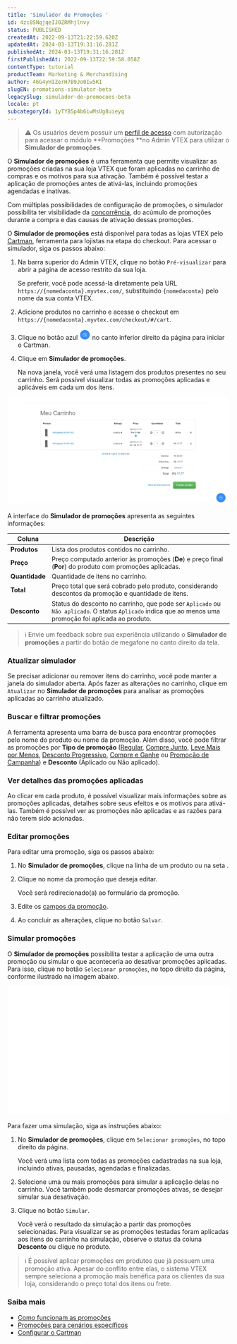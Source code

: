 ```yaml
---
title: 'Simulador de Promoções '
id: 4zc8SNqjqeIJ0ZRMhjlnvy
status: PUBLISHED
createdAt: 2022-09-13T21:22:59.620Z
updatedAt: 2024-03-13T19:31:16.281Z
publishedAt: 2024-03-13T19:31:16.281Z
firstPublishedAt: 2022-09-13T22:59:58.058Z
contentType: tutorial
productTeam: Marketing & Merchandising
author: 46G4yHIZerH7B9Jo0Iw5KI
slugEN: promotions-simulator-beta
legacySlug: simulador-de-promocoes-beta
locale: pt
subcategoryId: 1yTYB5p4b6iwMsUg8uieyq
---
```


> ⚠️ Os usuários devem possuir um [perfil de acesso](https://help.vtex.com/pt/tutorial/perfis-de-acesso--7HKK5Uau2H6wxE1rH5oRbc) com autorização para acessar o módulo **Promoções **no Admin VTEX para utilizar o **Simulador de promoções**.

O **Simulador de promoções** é uma ferramenta que permite visualizar as promoções criadas na sua loja VTEX que foram aplicadas no carrinho de compras e os motivos para sua ativação. Também é possível testar a aplicação de promoções antes de ativá-las, incluindo promoções agendadas e inativas.

Com múltiplas possibilidades de configuração de promoções, o simulador possibilita ter visibilidade da [concorrência](https://help.vtex.com/pt/tutorial/entendendo-a-concorrencia-de-promocoes--tutorials_2270), do acúmulo de promoções durante a compra e das causas de ativação dessas promoções.

O **Simulador de promoções** está disponível para todas as lojas VTEX pelo [Cartman](https://help.vtex.com/pt/tutorial/configurar-o-cartman--1ACMTStZYkMqB0lTgwg451), ferramenta para lojistas na etapa do checkout. Para acessar o simulador, siga os passos abaixo:

1. Na barra superior do Admin VTEX, clique no botão `Pré-visualizar` para abrir a página de acesso restrito da sua loja.

    Se preferir, você pode acessá-la diretamente pela URL `https://{nomedaconta}.myvtex.com/`, substituindo `{nomedaconta}` pelo nome da sua conta VTEX.

2. Adicione produtos no carrinho e acesse o checkout em `https://{nomedaconta}.myvtex.com/checkout/#/cart`.
3. Clique no botão azul <img src="https://raw.githubusercontent.com/vtexdocs/help-center-content/refs/heads/main/docs/pt/tutorials/promotions-&-taxes/promotions/simulador-de-promocoes-beta_3.png" alt="cartman-icon" width="25"/> no canto inferior direito da página para iniciar o Cartman.
4. Clique em **Simulador de promoções**.

    Na nova janela, você verá uma listagem dos produtos presentes no seu carrinho. Será possível visualizar todas as promoções aplicadas e aplicáveis em cada um dos itens.

![Simulator-promo-pt-gif-1](https://raw.githubusercontent.com/vtexdocs/help-center-content/refs/heads/main/docs/pt/tutorials/promotions-&-taxes/promotions/simulador-de-promocoes-beta_1.gif)

A interface do **Simulador de promoções** apresenta as seguintes informações:

| Coluna | Descrição |
|---|---|
| **Produtos** | Lista dos produtos contidos no carrinho. |
| **Preço** | Preço computado anterior às promoções (**De**) e preço final (**Por**) do produto com promoções aplicadas. |
| **Quantidade** | Quantidade de itens no carrinho. |
| **Total** | Preço total que será cobrado pelo produto, considerando descontos da promoção e quantidade de itens. |
| **Desconto** | Status do desconto no carrinho, que pode ser `Aplicado` ou `Não aplicado`. O status `Aplicado` indica que ao menos uma promoção foi aplicada ao produto. |

> ℹ️ Envie um feedback sobre sua experiência utilizando o **Simulador de promoções** a partir do botão de megafone <i class="fas fa-megaphone"></i> no canto direito da tela.

### Atualizar simulador

Se precisar adicionar ou remover itens do carrinho, você pode manter a janela do simulador aberta. Após fazer as alterações no carrinho, clique em `Atualizar` no **Simulador de promoções** para analisar as promoções aplicadas ao carrinho atualizado.

### Buscar e filtrar promoções

A ferramenta apresenta uma barra de busca para encontrar promoções pelo nome do produto ou nome da promoção. Além disso, você pode filtrar as promoções por **Tipo de promoção** ([Regular](https://help.vtex.com/pt/tracks/promocoes--6asfF1vFYiZgTQtOzwJchR/7FjbeZdE2KMwk5L1t98pZI), [Compre Junto](https://help.vtex.com/pt/tutorial/compre-junto--tutorials_323), [Leve Mais por Menos](https://help.vtex.com/pt/tutorial/leve-mais-por-menos--tutorials_325), [Desconto Progressivo](https://help.vtex.com/pt/tutorial/desconto-progressivo--tutorials_324), [Compre e Ganhe](https://help.vtex.com/pt/tutorial/compre-e-ganhe--tutorials_322) ou [Promoção de Campanha](https://help.vtex.com/pt/tutorial/promocao-de-campanha--1ChYXhK2AQGuS6wAqS8Ume)) e **Desconto** (Aplicado ou Não aplicado).

### Ver detalhes das promoções aplicadas

Ao clicar em cada produto, é possível visualizar mais informações sobre as promoções aplicadas, detalhes sobre seus efeitos e os motivos para ativá-las. Também é possível ver as promoções não aplicadas e as razões para não terem sido acionadas.

### Editar promoções

Para editar uma promoção, siga os passos abaixo:

1. No **Simulador de promoções**, clique na linha de um produto ou na seta <i class="fas fa-chevron-right"></i>.
2. Clique no nome da promoção que deseja editar.

   Você será redirecionado(a) ao formulário da promoção.

3. Edite os [campos da promoção](https://help.vtex.com/pt/tracks/promocoes--6asfF1vFYiZgTQtOzwJchR/7FjbeZdE2KMwk5L1t98pZI#quais-os-dados-gerais-desta-promocao).
4. Ao concluir as alterações, clique no botão `Salvar`.

### Simular promoções

O **Simulador de promoções** possibilita testar a aplicação de uma outra promoção ou simular o que aconteceria ao desativar promoções aplicadas. Para isso, clique no botão `Selecionar promoções`, no topo direito da página, conforme ilustrado na imagem abaixo.

![ui-Simulator-promo-pt-gif-2](https://raw.githubusercontent.com/vtexdocs/help-center-content/refs/heads/main/docs/pt/tutorials/promotions-&-taxes/promotions/simulador-de-promocoes-beta_2.gif)

Para fazer uma simulação, siga as instruções abaixo:

1. No **Simulador de promoções**, clique em `Selecionar promoções`, no topo direito da página.

    Você verá uma lista com todas as promoções cadastradas na sua loja, incluindo ativas, pausadas, agendadas e finalizadas.

2. Selecione uma ou mais promoções para simular a aplicação delas no carrinho. Você também pode desmarcar promoções ativas, se desejar simular sua desativação.
3. Clique no botão `Simular`.

    Você verá o resultado da simulação a partir das promoções selecionadas. Para visualizar se as promoções testadas foram aplicadas aos itens do carrinho na simulação, observe o status da coluna **Desconto** ou clique no produto.

> ℹ️ É possível aplicar promoções em produtos que já possuem uma promoção ativa. Apesar do conflito entre elas, o sistema VTEX sempre seleciona a promoção mais benéfica para os clientes da sua loja, considerando o preço total dos itens ou frete.

### Saiba mais

* [Como funcionam as promoções](https://help.vtex.com/pt/tracks/promocoes--6asfF1vFYiZgTQtOzwJchR)
* [Promoções para cenários específicos](https://help.vtex.com/pt/tracks/promocoes--6asfF1vFYiZgTQtOzwJchR/jOu9b69mKbrTDfSJYAawy)
* [Configurar o Cartman](https://help.vtex.com/pt/tutorial/configurar-o-cartman--1ACMTStZYkMqB0lTgwg451)
